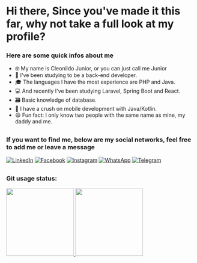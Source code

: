 # Hi there, Since you've made it this far, why not take a full look at my profile?	

### Here are some quick infos about me

- :nerd_face: My name is Cleonildo Junior, or you can just call me Junior
- 🌱 I've been studying to be a back-end developer.
- :mortar_board: The languages I have the most experience are PHP and Java.
- :computer: And recently I've been studying Laravel, Spring Boot and React.
- :card_file_box: Basic knowledge of database.
- :iphone: I have a crush on mobile development with Java/Kotlin.
- :smile: Fun fact: I only know two people with the same name as mine, my daddy and me.

##

### If you want to find me, below are my social networks, feel free to add me or leave a message

<a href="https://www.linkedin.com/in/cleonildo-junior"><img alt="LinkedIn" src="https://img.shields.io/badge/linkedin-%230077B5.svg?style=for-the-badge&logo=linkedin&logoColor=white"/></a>  <a href="https://www.facebook.com/junior.soares.1069/"><img alt="Facebook" src="https://img.shields.io/badge/Facebook-%231877F2.svg?style=for-the-badge&logo=Facebook&logoColor=white"/></a>  <a href="https://www.instagram.com/juniorsoares1990/?hl=pt-br/"><img alt="Instagram" src="https://img.shields.io/badge/Instagram-%23E4405F.svg?style=for-the-badge&logo=Instagram&logoColor=white"/></a>  <a href="https://api.whatsapp.com/send?phone=5521999017223"><img alt="WhatsApp" src="https://img.shields.io/badge/WhatsApp-25D366?style=for-the-badge&logo=whatsapp&logoColor=white"/></a>  <a href="https://t.me/CleonildoJunior"><img alt="Telegram" src="https://img.shields.io/badge/Telegram-2CA5E0?style=for-the-badge&logo=telegram&logoColor=white" /></a>

##

 ### Git usage status:
  <div>
  <a href="https://github.com/CleuJunior">
  <img height="180em" src="https://github-readme-stats.vercel.app/api?username=CleuJunior&show_icons=true&theme=chartreuse-dark&include_all_commits=true&count_private=true"/>
  <img height="180em" src="https://github-readme-stats.vercel.app/api/top-langs/?username=CleuJunior&layout=compact&langs_count=7&theme=chartreuse-dark"/>
</div> 

